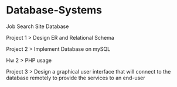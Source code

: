 # Database-Systems
Job Search Site Database


Project 1 > Design ER and Relational Schema

Project 2 > Implement Database on mySQL

Hw 2 > PHP usage

Project 3 > Design a graphical user interface that will connect to the database remotely to provide the services to 
an end-user

